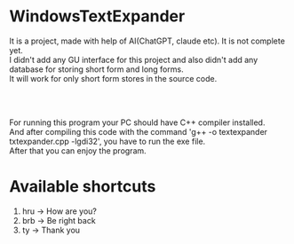 # WindowsTextExpander
It is a project, made with help of AI(ChatGPT, claude etc). It is not complete yet. <br>
I didn't add any GU interface for this project and also didn't add any database for storing short form and long forms. <br>
It will work for only short form stores in the source code.

<br> <br>

For running this program your PC should have C++ compiler installed. <br>
And after compiling this code with the command 'g++ -o textexpander txtexpander.cpp -lgdi32', you have to run the exe file. <br>
After that you can  enjoy the program. <br>

# Available shortcuts

1. hru -> How are you?
2. brb -> Be right back
3. ty -> Thank you

<br>
